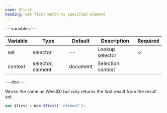 ```yaml
---
name: $first
heading: Get first match to specified element
---
```


---variables---

| Variable | Type              | Default  | Description       | Required |
| -------- | ----------------- | -------- | ----------------- | -------- |
| sel      | selector          | --       | Lookup selector   | &#10003; |
| context  | selector, element | document | Selection context |          |

---doc---

Works the same as Wee.$() but only returns the first result from the result set.

```javascript
var $first = Wee.$first('.element');
```
